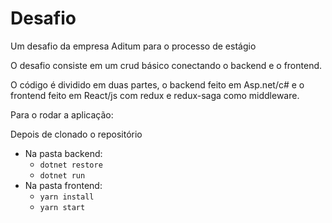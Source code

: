 # Desafio
Um desafio da empresa Aditum para o processo de estágio

O desafio consiste em um crud básico conectando o backend e o frontend.

O código é dividido em duas partes, o backend feito em Asp.net/c# e o frontend feito em React/js com redux e redux-saga como middleware.

Para o rodar a aplicação:

Depois de clonado o repositório
- Na pasta backend:  
  - `dotnet restore`
  - `dotnet run`
- Na pasta frontend: 
  - `yarn install`
  - `yarn start`

